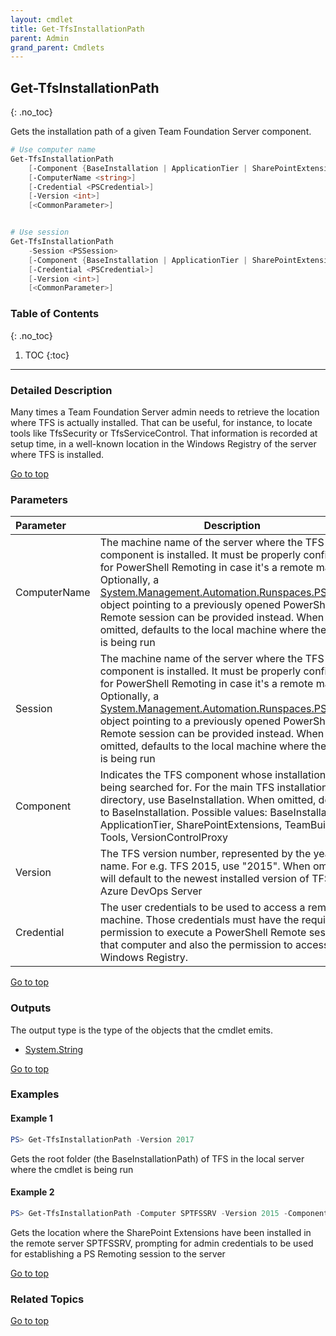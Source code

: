 ```yaml
---
layout: cmdlet
title: Get-TfsInstallationPath
parent: Admin
grand_parent: Cmdlets
---
```

## Get-TfsInstallationPath
{: .no_toc}

Gets the installation path of a given Team Foundation Server component.

```powershell
# Use computer name
Get-TfsInstallationPath
    [-Component {BaseInstallation | ApplicationTier | SharePointExtensions | TeamBuild | Tools | VersionControlProxy}]
    [-ComputerName <string>]
    [-Credential <PSCredential>]
    [-Version <int>]
    [<CommonParameter>]


# Use session
Get-TfsInstallationPath
    -Session <PSSession>
    [-Component {BaseInstallation | ApplicationTier | SharePointExtensions | TeamBuild | Tools | VersionControlProxy}]
    [-Credential <PSCredential>]
    [-Version <int>]
    [<CommonParameter>]

```

### Table of Contents
{: .no_toc}

1. TOC
{:toc}

-----

### Detailed Description 

Many times a Team Foundation Server admin needs to retrieve the location where TFS is actually installed. That can be useful, for instance, to locate tools like TfsSecurity or TfsServiceControl. That information is recorded at setup time, in a well-known location in the Windows Registry of the server where TFS is installed.

[Go to top](#get-tfsinstallationpath)
### Parameters

| Parameter | Description |
|:----------|-------------|
 | ComputerName | The machine name of the server where the TFS component is installed. It must be properly configured for PowerShell Remoting in case it's a remote machine. Optionally, a [System.Management.Automation.Runspaces.PSSession](https://docs.microsoft.com/en-us/dotnet/api/System.Management.Automation.Runspaces.PSSession) object pointing to a previously opened PowerShell Remote session can be provided instead. When omitted, defaults to the local machine where the script is being run |
 | Session | The machine name of the server where the TFS component is installed. It must be properly configured for PowerShell Remoting in case it's a remote machine. Optionally, a [System.Management.Automation.Runspaces.PSSession](https://docs.microsoft.com/en-us/dotnet/api/System.Management.Automation.Runspaces.PSSession) object pointing to a previously opened PowerShell Remote session can be provided instead. When omitted, defaults to the local machine where the script is being run |
 | Component | Indicates the TFS component whose installation path is being searched for. For the main TFS installation directory, use BaseInstallation. When omitted, defaults to BaseInstallation.   Possible values: BaseInstallation, ApplicationTier, SharePointExtensions, TeamBuild, Tools, VersionControlProxy |
 | Version | The TFS version number, represented by the year in its name. For e.g. TFS 2015, use "2015". When omitted, will default to the newest installed version of TFS / Azure DevOps Server |
 | Credential | The user credentials to be used to access a remote machine. Those credentials must have the required permission to execute a PowerShell Remote session on that computer and also the permission to access the Windows Registry. |
 
[Go to top](#get-tfsinstallationpath)

### Outputs

The output type is the type of the objects that the cmdlet emits.

* [System.String](https://docs.microsoft.com/en-us/dotnet/api/System.String)

[Go to top](#get-tfsinstallationpath)

### Examples


#### Example 1
```powershell
PS> Get-TfsInstallationPath -Version 2017
```

Gets the root folder (the BaseInstallationPath) of TFS in the local server where the cmdlet is being run

#### Example 2
```powershell
PS> Get-TfsInstallationPath -Computer SPTFSSRV -Version 2015 -Component SharepointExtensions -Credentials (Get-Credentials)
```

Gets the location where the SharePoint Extensions have been installed in the remote server SPTFSSRV, prompting for admin credentials to be 
used for establishing a PS Remoting session to the server


[Go to top](#get-tfsinstallationpath)

### Related Topics



[Go to top](#get-tfsinstallationpath)

